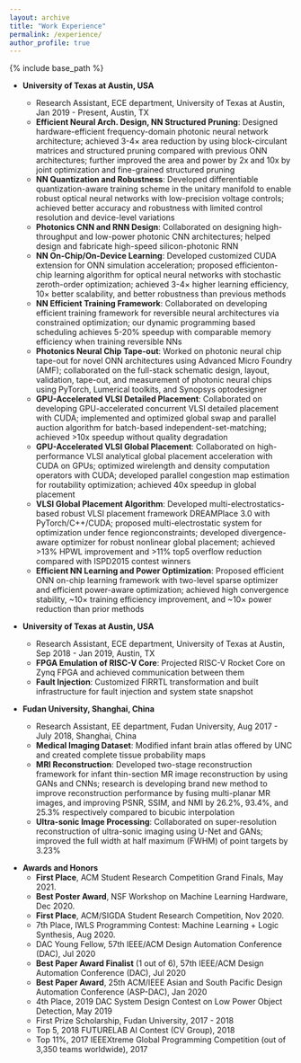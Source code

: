 ```yaml
---
layout: archive
title: "Work Experience"
permalink: /experience/
author_profile: true
---
```


{% include base_path %}


* **University of Texas at Austin, USA**
  * Research Assistant, ECE department, University of Texas at Austin, Jan 2019 - Present, Austin, TX
  * **Efficient  Neural  Arch.  Design, NN Structured Pruning**: Designed  hardware-efficient frequency-domain photonic neural network architecture; achieved 3-4× area reduction by using block-circulant matrices and structured pruning compared with previous ONN architectures; further improved the area and power by 2x and 10x by joint optimization and fine-grained structured pruning
  * **NN Quantization and Robustness**: Developed differentiable quantization-aware training scheme in the unitary manifold to enable robust optical neural networks with low-precision voltage controls; achieved better accuracy and robustness with limited control resolution and device-level variations
  * **Photonics CNN and RNN Design**: Collaborated on designing high-throughput and low-power photonic CNN architectures; helped design and fabricate high-speed silicon-photonic RNN
  * **NN On-Chip/On-Device Learning**: Developed customized CUDA extension for ONN simulation acceleration; proposed efficienton-chip learning algorithm for optical neural networks with stochastic zeroth-order optimization; achieved 3-4× higher learning efficiency, 10× better scalability, and better robustness than previous methods
  * **NN Efficient Training Framework**:  Collaborated on developing efficient training framework for reversible neural architectures via constrained optimization; our dynamic programming based scheduling achieves 5-20% speedup with comparable memory efficiency when training reversible NNs
  * **Photonics Neural Chip Tape-out**:  Worked on photonic neural chip tape-out for novel ONN architectures using Advanced Micro Foundry (AMF); collaborated on the full-stack schematic design, layout, validation, tape-out, and measurement of photonic neural chips using PyTorch, Lumerical toolkits, and Synopsys optodesigner
  * **GPU-Accelerated VLSI Detailed Placement**: Collaborated on developing GPU-accelerated concurrent VLSI detailed placement with CUDA; implemented and optimized global swap and parallel auction algorithm for batch-based independent-set-matching; achieved >10x speedup without quality degradation
  * **GPU-Accelerated VLSI  Global  Placement**:   Collaborated  on  high-performance  VLSI  analytical  global  placement acceleration with CUDA on GPUs; optimized wirelength and density computation operators with CUDA; developed parallel congestion map estimation for routability optimization; achieved 40x speedup in global placement
  * **VLSI  Global  Placement  Algorithm**:  Developed  multi-electrostatics-based  robust  VLSI  placement  framework DREAMPlace 3.0 with PyTorch/C++/CUDA; proposed multi-electrostatic system for optimization under fence regionconstraints;  developed  divergence-aware  optimizer  for  robust  nonlinear  global  placement;  achieved >13%  HPWL improvement and >11% top5 overflow reduction compared with ISPD2015 contest winners
  * **Efficient NN Learning and Power Optimization**:  Proposed efficient ONN on-chip learning framework with two-level sparse optimizer and efficient power-aware optimization; achieved high convergence stability, ~10× training efficiency improvement, and ~10× power reduction than prior methods

* **University of Texas at Austin, USA**
  * Research Assistant, ECE department, University of Texas at Austin, Sep 2018 - Jan 2019, Austin, TX
  * **FPGA Emulation of RISC-V Core**: Projected RISC-V Rocket Core on Zynq FPGA and achieved communication between them
  * **Fault Injection**: Customized FIRRTL transformation and built infrastructure for fault injection and system state snapshot

* **Fudan University, Shanghai, China**
  * Research Assistant, EE department, Fudan University, Aug 2017 - July 2018, Shanghai, China
  * **Medical Imaging Dataset**: Modified infant brain atlas offered by UNC and created complete tissue probability maps
  * **MRI Reconstruction**: Developed two-stage reconstruction framework for infant thin-section MR image reconstruction by using GANs and CNNs; research is developing brand new method to improve reconstruction performance by fusing multi-planar MR images, and improving PSNR, SSIM, and NMI by 26.2%, 93.4%, and 25.3% respectively compared to bicubic interpolation
  * **Ultra-sonic Image Processing**: Collaborated on super-resolution reconstruction of ultra-sonic imaging using U-Net and GANs; improved the full width at half maximum (FWHM) of point targets by 3.23%


<!-- * **Fudan University, Shanghai, China**
  * Research Assistant, Microelectronics department, Fudan University, Sep 2016 - July 2017, Shanghai, China
  * Developed embedded simulation system on Xilinx Zynq-7000 AP SoC with partial reconfiguration techniques; system allows for end-to-end software/hardware co-design project simulation
  * Achieved convenient Wi-Fi connection, flexible development environment, and no network downloading latency
  * Designed embedded server and client PC application that could manage simulation requests from multiple users
  * Designed FPGA circuits using dynamic partial reconfiguration technique to decouple user logic from simulation system’s static logic
  * Scheduled user access to on-chip FPGA resources by adopting distributed task queue
  * Wrote a research paper that was published at IEEE 12th International Conference on ASIC, 2017 -->

* **Awards and Honors**
  * **First Place**, ACM Student Research Competition Grand Finals, May 2021.
  * **Best Poster Award**, NSF Workshop on Machine Learning Hardware, Dec 2020.
  * **First Place**, ACM/SIGDA Student Research Competition, Nov 2020.
  * 7th Place, IWLS Programming Contest: Machine Learning + Logic Synthesis, Aug 2020.
  * DAC Young Fellow, 57th IEEE/ACM Design Automation Conference (DAC), Jul 2020
  * **Best Paper Award Finalist** (1 out of 6), 57th IEEE/ACM Design Automation Conference (DAC), Jul 2020
  * **Best Paper Award**, 25th ACM/IEEE Asian and South Pacific Design Automation Conference (ASP-DAC), Jan 2020
  * 4th Place, 2019 DAC System Design Contest on Low Power Object Detection, May 2019
  * First Prize Scholarship, Fudan University, 2017 - 2018
  * Top 5, 2018 FUTURELAB AI Contest (CV Group), 2018
  * Top 11%, 2017 IEEEXtreme Global Programming Competition (out of 3,350 teams worldwide), 2017

